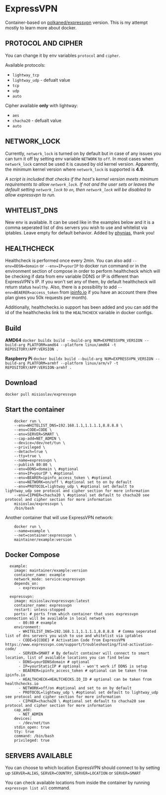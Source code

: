 # ExpressVPN

Container-based on [polkaned/expressvpn](https://hub.docker.com/r/polkaned/expressvpn) version. This is my attempt mostly to learn more about docker.

## PROTOCOL AND CIPHER

You can change it by env variables `protocol` and `cipher`.

Available protocols:
- `lightway_tcp`
- `lightway_udp` - defualt value
- `tcp`
- `udp`
- `auto`

Cipher available **only** with lightway:
- `aes`
- `chacha20` - defualt value
- `auto`

## NETWORK_LOCK

Currently, `network_lock` is turned on by default but in case of any issues you can turn it off by setting env variable `NETWORK` to `off`.
In most cases when `network_lock` cannot be used it is caused by old kernel version. Apparently, the minimum kernel version where `network_lock` is supported is **4.9**.

*A script is included that checks if the host's kernel version meets minimum requirements to allow `network_lock`. If not and the user sets or leaves the default setting `network_lock` to `on`, then `network_lock` will be disabled to allow expressvpn to run.*

## WHITELIST_DNS

New env is available. It can be used like in the examples below and it is a comma seperated list of dns servers you wish to use and whitelist via iptables. Leave empty for default behavior.
Added by [phynias](https://github.com/phynias), thank you!

## HEALTHCHECK
Healthcheck is performed once every 2min.
You can also add `--env=DDSN=domain` or `--env=IP=yourIP` to docker run command or in the environment section of compose in order to perform healthcheck which will be checking if data from env variable DDNS or IP is different than ExpressVPN's IP.
If you won't set any of them, by default healthcheck will return status `healthy`.
Also, there is a possibility to add `--env=BEAERER=access_token` from [ipinfo.io](https://ipinfo.io/) if you have an account there (free plan gives you 50k requests per month).

Additionally, healthchecks.io support has been added and you can add the id of the healthchecks link to the `HEALTHCHECK` variable in docker configs.

## Build

**AMD64**
`docker buildx build --build-arg NUM=EXPRESSVPN_VERSION --build-arg PLATFORM=amd64 --platform linux/amd64 -t REPOSITORY/APP:VERSION .`

**Raspberry Pi**
`docker buildx build --build-arg NUM=EXPRESSVPN_VERSION --build-arg PLATFORM=armhf --platform linux/arm/v7 -t REPOSITORY/APP:VERSION-armhf .`

## Download

`docker pull misioslav/expressvpn`

## Start the container

```
    docker run \
    --env=WHITELIST_DNS=192.168.1.1,1.1.1.1,8.8.8.8 \
    --env=CODE=CODE \
    --env=SERVER=SMART \
    --cap-add=NET_ADMIN \
    --device=/dev/net/tun \
    --privileged \
    --detach=true \
    --tty=true \
    --name=expressvpn \
    --publish 80:80 \
    --env=DDNS=domain \ #optional
    --env=IP=yourIP \ #optional
    --env=BEARER=ipinfo_access_token \ #optional
    --env=NETWORK=on/off \ #optional set to on by default
    --env=PROTOCOL=lightway_udp \ #optional set default to lightway_udp see protocol and cipher section for more information
    --env=CIPHER=chacha20 \ #optional set default to chacha20 see protocol and cipher section for more information
    misioslav/expressvpn \
    /bin/bash
```


Another container that will use ExpressVPN network:

```
    docker run \
    --name=example \
    --net=container:expressvpn \
    maintainer/example:version
```

## Docker Compose

```
  example:
    image: maintainer/example:version
	container_name: example
	network_mode: service:expressvpn
	depends_on:
	  - expressvpn

  expressvpn:
    image: misioslav/expressvpn:latest
    container_name: expressvpn
    restart: unless-stopped
    ports: # ports from which container that uses expressvpn connection will be available in local network
      - 80:80 # example
    environment:
      - WHITELIST_DNS=192.168.1.1,1.1.1.1,8.8.8.8  # Comma seperated list of dns servers you wish to use and whitelist via iptables
      - CODE=${CODE} # Activation Code from ExpressVPN https://www.expressvpn.com/support/troubleshooting/find-activation-code/
      - SERVER=SMART # By default container will connect to smart location, list of available locations you can find below
      - DDNS=yourDDNSdomain # optional
      - IP=yourStaticIP # optional - won't work if DDNS is setup
      - BEAERER=ipinfo_access_token # optional can be taken from ipinfo.io
      - HEALTHCHECK=HEALTCHECKS.IO_ID # optional can be taken from healthchecks.io
      - NETWORK=off/on #optional and set to on by default
      - PROTOCOL=lightway_udp \ #optional set default to lightway_udp see protocol and cipher section for more information
      - CIPHER=chacha20 \ #optional set default to chacha20 see protocol and cipher section for more information
    cap_add:
      - NET_ADMIN
    devices:
      - /dev/net/tun
    stdin_open: true
    tty: true
    command: /bin/bash
    privileged: true
```

## SERVERS AVAILABLE

You can choose to which location ExpressVPN should connect to by setting up `SERVER=ALIAS`, `SERVER=COUNTRY`, `SERVER=LOCATION` or `SERVER=SMART`

You can check available locations from inside the container by running `expressvpn list all` command.

